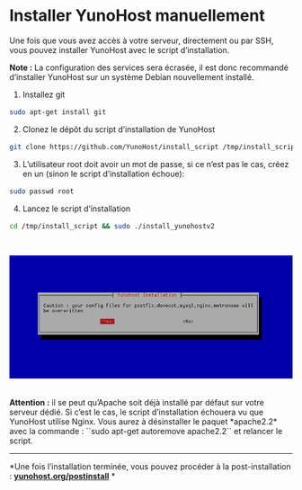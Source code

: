 # Installer YunoHost manuellement

Une fois que vous avez accès à votre serveur, directement ou par SSH, vous pouvez installer YunoHost avec le script d’installation.

<div class="alert alert-info">
<b>Note :</b> La configuration des services sera écrasée, il est donc recommandé d’installer YunoHost sur un système Debian nouvellement installé.
</div>

1. Installez git
```bash
sudo apt-get install git
```

2. Clonez le dépôt du script d’installation de YunoHost
```bash
git clone https://github.com/YunoHost/install_script /tmp/install_script
```

3. L’utilisateur root doit avoir un mot de passe, si ce n’est pas le cas, créez en un (sinon le script d’installation échoue):
```bash
sudo passwd root
```

4. Lancez le script d’installation
```bash
cd /tmp/install_script && sudo ./install_yunohostv2
```

<br>

<p class="text-center">
<img src="/images/install_script.png">
</p>

<br>

<div class="alert alert-warning">
<b>Attention :</b> il se peut qu’Apache soit déjà installé par défaut sur votre serveur dédié. Si c’est le cas, le script d’installation échouera vu que YunoHost utilise Nginx. Vous aurez à désinstaller le paquet *apache2.2* avec la commande : ``sudo apt-get autoremove apache2.2`` et relancer le script.
</div>

---

*Une fois l’installation terminée, vous pouvez procéder à la post-installation : **[yunohost.org/postinstall](/postinstall_fr)** *
